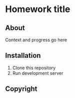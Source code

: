 # Homework title

## About

Context and progress go here

## Installation

1. Clone this repository
2. Run development server

## Copyright
